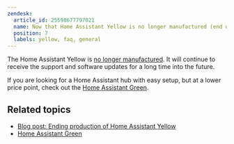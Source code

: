 ```yaml
---
zendesk:
  article_id: 25598677797021
  name: Now that Home Assistant Yellow is no longer manufactured (end of life, EOL), will it still be supported?
  position: 7
  labels: yellow, faq, general
---
```



The Home Assistant Yellow is [no longer manufactured](https://www.home-assistant.io/blog/2025/10/15/yellow-end-of-life/). It will continue to receive the support and software updates for a long time into the future.

If you are looking for a Home Assistant hub with easy setup, but at a lower price point, check out the [Home Assistant Green](https://www.home-assistant.io/green).

## Related topics

- [Blog post: Ending production of Home Assistant Yellow](https://www.home-assistant.io/blog/2025/10/15/yellow-end-of-life/)
- [Home Assistant Green](https://www.home-assistant.io/green)